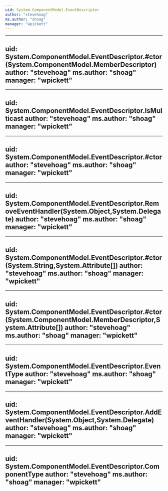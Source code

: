 ```yaml
---
uid: System.ComponentModel.EventDescriptor
author: "stevehoag"
ms.author: "shoag"
manager: "wpickett"
---
```


---
uid: System.ComponentModel.EventDescriptor.#ctor(System.ComponentModel.MemberDescriptor)
author: "stevehoag"
ms.author: "shoag"
manager: "wpickett"
---

---
uid: System.ComponentModel.EventDescriptor.IsMulticast
author: "stevehoag"
ms.author: "shoag"
manager: "wpickett"
---

---
uid: System.ComponentModel.EventDescriptor.#ctor
author: "stevehoag"
ms.author: "shoag"
manager: "wpickett"
---

---
uid: System.ComponentModel.EventDescriptor.RemoveEventHandler(System.Object,System.Delegate)
author: "stevehoag"
ms.author: "shoag"
manager: "wpickett"
---

---
uid: System.ComponentModel.EventDescriptor.#ctor(System.String,System.Attribute[])
author: "stevehoag"
ms.author: "shoag"
manager: "wpickett"
---

---
uid: System.ComponentModel.EventDescriptor.#ctor(System.ComponentModel.MemberDescriptor,System.Attribute[])
author: "stevehoag"
ms.author: "shoag"
manager: "wpickett"
---

---
uid: System.ComponentModel.EventDescriptor.EventType
author: "stevehoag"
ms.author: "shoag"
manager: "wpickett"
---

---
uid: System.ComponentModel.EventDescriptor.AddEventHandler(System.Object,System.Delegate)
author: "stevehoag"
ms.author: "shoag"
manager: "wpickett"
---

---
uid: System.ComponentModel.EventDescriptor.ComponentType
author: "stevehoag"
ms.author: "shoag"
manager: "wpickett"
---
